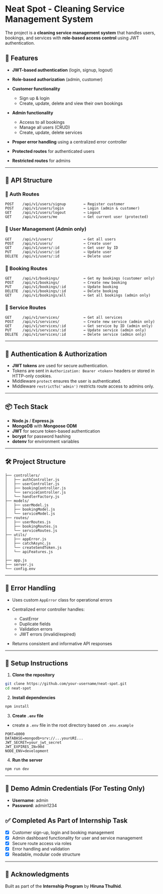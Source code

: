 # Neat Spot - Cleaning Service Management System

The project is a **cleaning service management system** that handles users, bookings, and services with **role-based access control** using JWT authentication.

## 🔐 Features

* **JWT-based authentication** (login, signup, logout)
* **Role-based authorization** (admin, customer)
* **Customer functionality**

  * Sign up & login
  * Create, update, delete and view their own bookings
* **Admin functionality**

  * Access to all bookings
  * Manage all users (CRUD)
  * Create, update, delete services
* **Proper error handling** using a centralized error controller
* **Protected routes** for authenticated users
* **Restricted routes** for admins

---

## 📁 API Structure

### 🔹 Auth Routes

```
POST    /api/v1/users/signup        → Register customer
POST    /api/v1/users/login         → Login (admin & customer)
GET     /api/v1/users/logout        → Logout
GET     /api/v1/users/me            → Get current user (protected)
```

### 🔹 User Management (Admin only)

```
GET     /api/v1/users/              → Get all users
POST    /api/v1/users/              → Create user
GET     /api/v1/users/:id           → Get user by ID
PUT     /api/v1/users/:id           → Update user
DELETE  /api/v1/users/:id           → Delete user
```

### 🔹 Booking Routes

```
GET     /api/v1/bookings/           → Get my bookings (customer only)
POST    /api/v1/bookings/           → Create new booking
PUT     /api/v1/bookings/:id        → Update booking
DELETE  /api/v1/bookings/:id        → Delete booking
GET     /api/v1/bookings/all        → Get all bookings (admin only)
```

### 🔹 Service Routes

```
GET     /api/v1/services/           → Get all services
POST    /api/v1/services/           → Create new service (admin only)
GET     /api/v1/services/:id        → Get service by ID (admin only)
PUT     /api/v1/services/:id        → Update service (admin only)
DELETE  /api/v1/services/:id        → Delete service (admin only)
```

---

## 🔐 Authentication & Authorization

* **JWT tokens** are used for secure authentication.
* Tokens are sent in `Authorization: Bearer <token>` headers or stored in HTTP-only cookies.
* Middleware `protect` ensures the user is authenticated.
* Middleware `restrictTo('admin')` restricts route access to admins only.

---

## 📦 Tech Stack

* **Node.js** / **Express.js**
* **MongoDB** with **Mongoose ODM**
* **JWT** for secure token-based authentication
* **bcrypt** for password hashing
* **dotenv** for environment variables

---

## 🛠 Project Structure

```
├── controllers/
│   ├── authController.js
│   ├── userController.js
│   ├── bookingController.js
│   └── serviceController.js
│   └── handlerFactory.js
├── models/
│   ├── userModel.js
│   ├── bookingModel.js
│   └── serviceModel.js
├── routes/
│   ├── userRoutes.js
│   ├── bookingRoutes.js
│   └── serviceRoutes.js
├── utils/
│   ├── appError.js
│   ├── catchAsync.js
│   └── createSendToken.js
│   └── apiFeatures.js
│
├── app.js
├── server.js
└── config.env
```

---

## 📄 Error Handling

* Uses custom `AppError` class for operational errors
* Centralized error controller handles:

  * CastError
  * Duplicate fields
  * Validation errors
  * JWT errors (invalid/expired)
* Returns consistent and informative API responses

---

## 🚀 Setup Instructions

1. **Clone the repository**

```bash
git clone https://github.com/your-username/neat-spot.git
cd neat-spot
```

2. **Install dependencies**

```bash
npm install
```

3. **Create `.env` file**
- create a `.env` file in the root directory based on `.env.example`

```
PORT=8000
DATABASE=mongodb+srv://...yourURI...
JWT_SECRET=your_jwt_secret
JWT_EXPIRES_IN=90d
NODE_ENV=development
```

4. **Run the server**

```bash
npm run dev
```

---

## 🔐 Demo Admin Credentials (For Testing Only)

- **Username**: admin
- **Password**: admin1234
  
## ✅ Completed As Part of Internship Task

* [x] Customer sign-up, login and booking management
* [x] Admin dashboard functionality for user and service management
* [x] Secure route access via roles
* [x] Error handling and validation
* [x] Readable, modular code structure

---

## 🙌 Acknowledgments

Built as part of the **Internship Program** by **Hiruna Thulhid**.
